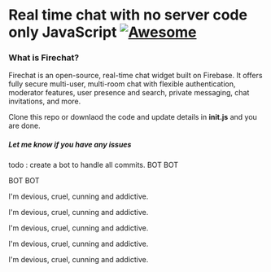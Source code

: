 # Real time chat with no server code only JavaScript [![Awesome](https://awesome.re/badge.svg)](https://awesome.re)
### What is Firechat?
Firechat is an open-source, real-time chat widget built on Firebase. It offers fully secure multi-user, multi-room chat with flexible authentication, moderator features, user presence and search, private messaging, chat invitations, and more.

Clone this repo or downlaod the code and update details in **init.js** and you are done.

##### Let me know if you have any issues

todo : create a bot to handle all commits.
BOT
BOT

BOT
BOT

I'm devious, cruel, cunning and addictive.

I'm devious, cruel, cunning and addictive.

I'm devious, cruel, cunning and addictive.

I'm devious, cruel, cunning and addictive.

I'm devious, cruel, cunning and addictive.

